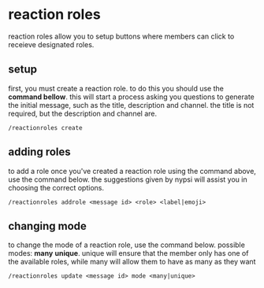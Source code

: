 # reaction roles

reaction roles allow you to setup buttons where members can click to receieve designated roles.

## setup

first, you must create a reaction role. to do this you should use the **command bellow**. this will start a process asking
you questions to generate the initial message, such as the title, description and channel. the title is not required, but the
description and channel are.

```
/reactionroles create
```

## adding roles

to add a role once you've created a reaction role using the command above, use the command below. the suggestions given by
nypsi will assist you in choosing the correct options.

```
/reactionroles addrole <message id> <role> <label|emoji>
```

## changing mode

to change the mode of a reaction role, use the command below. possible modes: **many** **unique**. unique will ensure that
the member only has one of the available roles, while many will allow them to have as many as they want

```
/reactionroles update <message id> mode <many|unique>
```
